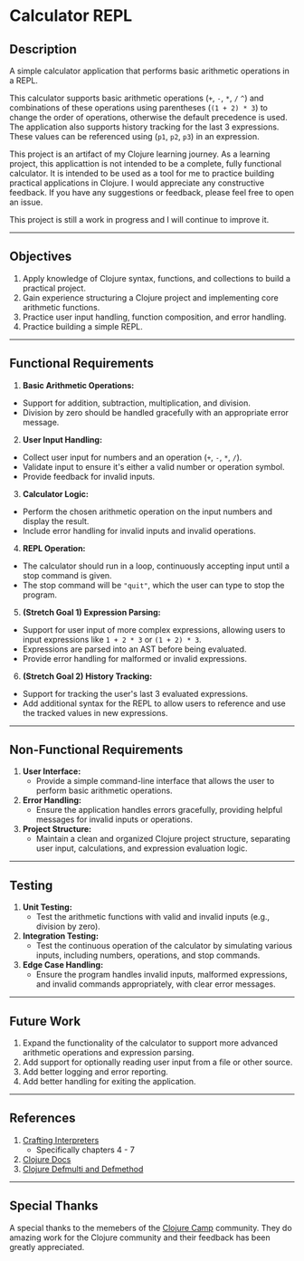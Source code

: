 # Calculator REPL

## Description

A simple calculator application that performs basic arithmetic operations in a REPL.

This calculator supports basic arithmetic operations (`+`, `-`, `*`, `/` `^`) and combinations of these operations using parentheses (`(1 + 2) * 3`) to change the order of operations, otherwise the default precedence is used. The application also supports history tracking for the last 3 expressions. These values can be referenced using (`p1`, `p2`, `p3`) in an expression.

This project is an artifact of my Clojure learning journey. As a learning project, this applicattion is not intended to be a complete, fully functional calculator. It is intended to be used as a tool for me to practice building practical applications in Clojure. I would appreciate any constructive feedback. If you have any suggestions or feedback, please feel free to open an issue.

This project is still a work in progress and I will continue to improve it.

---

## Objectives

1. Apply knowledge of Clojure syntax, functions, and collections to build a practical project.
2. Gain experience structuring a Clojure project and implementing core arithmetic functions.
3. Practice user input handling, function composition, and error handling.
4. Practice building a simple REPL.

---

## Functional Requirements

1. **Basic Arithmetic Operations:**

- Support for addition, subtraction, multiplication, and division.
- Division by zero should be handled gracefully with an appropriate error message.

2. **User Input Handling:**

- Collect user input for numbers and an operation (`+`, `-`, `*`, `/`).
- Validate input to ensure it's either a valid number or operation symbol.
- Provide feedback for invalid inputs.

3. **Calculator Logic:**

- Perform the chosen arithmetic operation on the input numbers and display the result.
- Include error handling for invalid inputs and invalid operations.

4. **REPL Operation:**

- The calculator should run in a loop, continuously accepting input until a stop command is given.
- The stop command will be `"quit"`, which the user can type to stop the program.

5. **(Stretch Goal 1) Expression Parsing:**

- Support for user input of more complex expressions, allowing users to input expressions like `1 + 2 * 3` or `(1 + 2) * 3`.
- Expressions are parsed into an AST before being evaluated.
- Provide error handling for malformed or invalid expressions.

6. **(Stretch Goal 2) History Tracking:**

- Support for tracking the user's last 3 evaluated expressions.
- Add additional syntax for the REPL to allow users to reference and use the tracked values in new expressions.

---

## Non-Functional Requirements

1. **User Interface:**
   - Provide a simple command-line interface that allows the user to perform basic arithmetic operations.
2. **Error Handling:**
   - Ensure the application handles errors gracefully, providing helpful messages for invalid inputs or operations.
3. **Project Structure:**
   - Maintain a clean and organized Clojure project structure, separating user input, calculations, and expression evaluation logic.

---

## Testing

1. **Unit Testing:**
   - Test the arithmetic functions with valid and invalid inputs (e.g., division by zero).
2. **Integration Testing:**
   - Test the continuous operation of the calculator by simulating various inputs, including numbers, operations, and stop commands.
3. **Edge Case Handling:**
   - Ensure the program handles invalid inputs, malformed expressions, and invalid commands appropriately, with clear error messages.

---

## Future Work

1. Expand the functionality of the calculator to support more advanced arithmetic operations and expression parsing.
2. Add support for optionally reading user input from a file or other source.
3. Add better logging and error reporting.
4. Add better handling for exiting the application.

---

## References

1. [Crafting Interpreters](https://craftinginterpreters.com/contents.html)
    - Specifically chapters 4 - 7
2. [Clojure Docs](https://clojuredocs.org/)
3. [Clojure Defmulti and Defmethod](https://128bit.io/posts/clojure-defmulti-and-defmethod/)

---

## Special Thanks

A special thanks to the memebers of the [Clojure Camp](https://clojure.camp/) community.
They do amazing work for the Clojure community and their feedback has been greatly appreciated.
